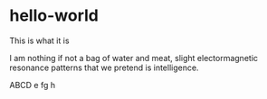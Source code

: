 # hello-world
This is what it is

I am nothing if not a bag of water and meat, slight electormagnetic resonance patterns that we pretend is intelligence. 

ABCD
e
fg
h
